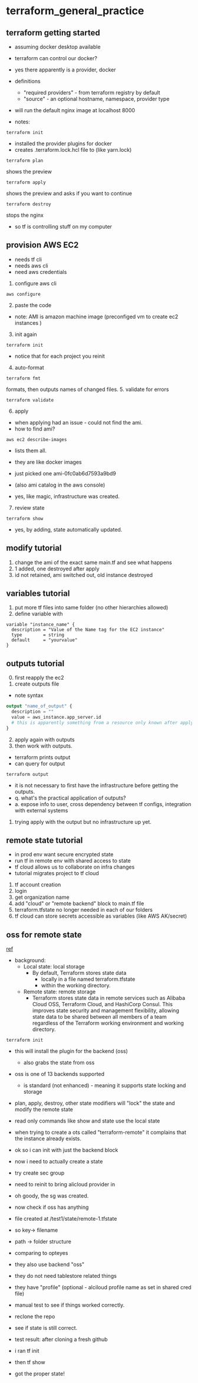 # terraform_general_practice

## terraform getting started

- assuming docker desktop available
- terraform can control our docker?
- yes there apparently is a provider, docker
- definitions
  - "required providers" - from terraform registry by default
  - "source" - an optional hostname, namespace, provider type
- will run the default nginx image at localhost 8000

- notes:
```console
terraform init
```
- installed the provider plugins for docker
- creates .terraform.lock.hcl file to (like yarn.lock)

```console
terraform plan
```

shows the preview

```console
terraform apply
```

shows the preview and asks if you want to continue

```console
terraform destroy
```

stops the nginx

- so tf is controlling stuff on my computer

## provision AWS EC2

- needs tf cli
- needs aws cli
- need aws credentials

1.  configure aws cli
```console
aws configure
```
2. paste the code
  - note: AMI is amazon machine image (preconfiged vm  to create ec2 instances )
3.  init again
```console
terraform init
```
- notice that for each project you reinit
4.  auto-format
```console
terraform fmt
```
formats, then outputs names of changed files.
5.  validate for errors
```console
terraform validate
```
6.  apply
  - when applying had an issue - could not find the ami.
  - how to find ami?
```console
aws ec2 describe-images
```
- lists them all.
- they are like docker images
- just picked one ami-0fc0ab6d7593a9bd9
- (also ami catalog in the aws console)

- yes, like magic, infrastructure was created.

7.  review state
```console
terraform show
```
- yes, by adding, state automatically updated.

## modify tutorial

1.  change the ami of the exact same main.tf and see what happens
2.  1 added, one destroyed after apply
3.  id not retained, ami switched out, old instance destroyed

## variables tutorial

1.  put more tf files into same folder (no other hierarchies allowed)
2.  define variable with
```
variable "instance_name" {
  description = "Value of the Name tag for the EC2 instance"
  type        = string
  default     = "yourvalue"
}
```

## outputs tutorial

0.  first reapply the ec2
1. create outputs file
  - note syntax
  ```tf
  output "name_of_output" {
    description = ""
    value = aws_instance.app_server.id
    # this is apparently something from a resource only known after apply
  }
  ```
2. apply again with outputs
3.  then work with outputs.
  - terraform prints output
  - can query for output
```console
terraform output
```

- it is not necessary to first have the infrastructure before getting the outputs.
- q.  what's the practical application of outputs?
- a.  expose info to user, cross dependency between tf configs, integration with external systems

1.  trying apply with the output but no infrastructure up yet.

## remote state tutorial

- in prod env want secure encrypted state
- run tf in remote env with shared access to state
- tf cloud allows us to collaborate on infra changes
- tutorial migrates project to tf cloud

1.  tf account creation
2.  login
3.  get organization name
4.  add "cloud" or "remote backend" block to main.tf file
5.  terraform.tfstate no longer needed in each of our folders
6.  tf cloud can store secrets accessible as variables (like AWS AK/secret)

## oss for remote state

[ref](https://www.alibabacloud.com/help/en/terraform/latest/quick-start-for-alibaba-cloud-oss-backend-for-terraform)

- background:
  - Local state: local storage
    - By default, Terraform stores state data
      - locally in a file named terraform.tfstate
      - within the working directory.
  - Remote state: remote storage
    - Terraform stores state data in remote services such as Alibaba Cloud OSS, Terraform Cloud, and HashiCorp Consul. This improves state security and management flexibility, allowing state data to be shared between all members of a team regardless of the Terraform working environment and working directory.

```console
terraform init
```
- this will install the plugin for the backend (oss)
  - also grabs the state from oss
- oss is one of 13 backends supported
  - is standard (not enhanced) - meaning it supports state locking and storage

- plan, apply, destroy, other state modifiers will "lock" the state and modify the remote state

- read only commands like show and state use the local state

- when trying to create a ots called "terraform-remote" it complains that the instance already exists.

- ok so i can init with just the backend block

- now i need to actually create a state
- try create sec group
- need to reinit to bring alicloud provider in
- oh goody, the sg was created.
- now check if oss has anything

- file created at /test1/state/remote-1.tfstate

- so key-> filename
- path -> folder structure

- comparing to opteyes
- they also use backend "oss"
- they do not need tablestore related things
- they have "profile" (optional - alciloud  profile name  as set in shared cred file)

- manual test to see if things worked correctly.
- reclone the repo
- see if state is still correct.

- test result:  after cloning a fresh github
- i ran tf init
- then tf show
- got the proper state!